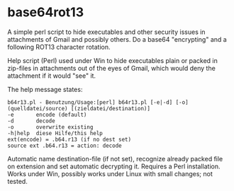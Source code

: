 # base64rot13
A simple perl script to hide executables and other security issues in attachments of Gmail and possibly others. Do a base64 "encrypting" and a following ROT13 character rotation.

Help script (Perl) used under Win to hide executables plain or packed in zip-files in attachments out of the eyes of Gmail, which would deny the attachment if it would "see" it.

The help message states:
```
b64r13.pl - Benutzung/Usage:[perl] b64r13.pl [-e|-d] [-o] (quelldatei/source) [(zieldatei/destination)]
-e       encode (default)
-d       decode
-o       overwrite existing
-h|help  diese Hilfe/this help
ext(encode) = .b64.r13 (if no dest set)
source ext .b64.r13 = action: decode
```
Automatic name destination-file (if not set), recognize already packed file on extension and set automatic decrypting it.
Requires a Perl installation. Works under Win, possibly works under Linux with small changes; not tested.
